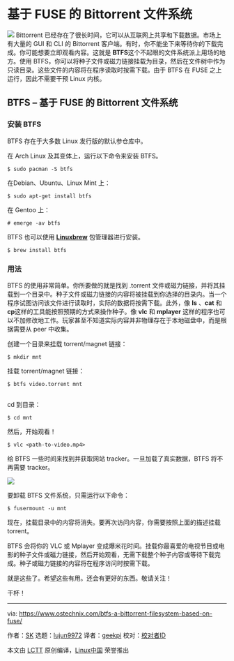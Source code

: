 基于 FUSE 的 Bittorrent 文件系统
======

![](https://www.ostechnix.com/wp-content/uploads/2018/05/Bittorrent-720x340.png)
Bittorrent 已经存在了很长时间，它可以从互联网上共享和下载数据。市场上有大量的 GUI 和 CLI 的 Bittorrent 客户端。有时，你不能坐下来等待你的下载完成。你可能想要立即观看内容。这就是 **BTFS**这个不起眼的文件系统派上用场的地方。使用 BTFS，你可以将种子文件或磁力链接挂载为目录，然后在文件树中作为只读目录。这些文件的内容将在程序读取时按需下载。由于 BTFS 在 FUSE 之上运行，因此不需要干预 Linux 内核。

## BTFS – 基于 FUSE 的 Bittorrent 文件系统

### 安装 BTFS

BTFS 存在于大多数 Linux 发行版的默认参仓库中。

在 Arch Linux 及其变体上，运行以下命令来安装 BTFS。
```
$ sudo pacman -S btfs

```

在Debian、Ubuntu、Linux Mint 上：
```
$ sudo apt-get install btfs

```

在 Gentoo 上：
```
# emerge -av btfs

```

BTFS 也可以使用 [**Linuxbrew**][1] 包管理器进行安装。
```
$ brew install btfs

```

### 用法

BTFS 的使用非常简单。你所要做的就是找到 .torrent 文件或磁力链接，并将其挂载到一个目录中。种子文件或磁力链接的内容将被挂载到你选择的目录内。当一个程序试图访问该文件进行读取时，实际的数据将按需下载。此外，像 **ls** 、**cat** 和 **cp**这样的工具能按照预期的方式来操作种子。像 **vlc** 和 **mplayer** 这样的程序也可以不加修改地工作。玩家甚至不知道实际内容并非物理存在于本地磁盘中，而是根据需要从 peer 中收集。

创建一个目录来挂载 torrent/magnet 链接：
```
$ mkdir mnt

```

挂载 torrent/magnet 链接：
```
$ btfs video.torrent mnt

```

[![][2]][3]

cd 到目录：
```
$ cd mnt

```

然后，开始观看！
```
$ vlc <path-to-video.mp4>

```

给 BTFS 一些时间来找到并获取网站 tracker。一旦加载了真实数据，BTFS 将不再需要 tracker。

![][4]

要卸载 BTFS 文件系统，只需运行以下命令：
```
$ fusermount -u mnt

```

现在，挂载目录中的内容将消失。要再次访问内容，你需要按照上面的描述挂载 torrent。

BTFS 会将你的 VLC 或 Mplayer 变成爆米花时间。挂载你最喜爱的电视节目或电影的种子文件或磁力链接，然后开始观看，无需下载整个种子内容或等待下载完成。种子或磁力链接的内容将在程序访问时按需下载。

就是这些了。希望这些有用。还会有更好的东西。敬请关注！

干杯！



--------------------------------------------------------------------------------

via: https://www.ostechnix.com/btfs-a-bittorrent-filesystem-based-on-fuse/

作者：[SK][a]
选题：[lujun9972](https://github.com/lujun9972)
译者：[geekpi](https://github.com/geekpi)
校对：[校对者ID](https://github.com/校对者ID)

本文由 [LCTT](https://github.com/LCTT/TranslateProject) 原创编译，[Linux中国](https://linux.cn/) 荣誉推出

[a]:https://www.ostechnix.com/author/sk/
[1]:https://www.ostechnix.com/linuxbrew-common-package-manager-linux-mac-os-x/
[2]:data:image/gif;base64,R0lGODlhAQABAIAAAAAAAP///yH5BAEAAAAALAAAAAABAAEAAAIBRAA7
[3]:http://www.ostechnix.com/wp-content/uploads/2018/05/btfs.png
[4]:http://www.ostechnix.com/wp-content/uploads/2018/05/btfs-1.png
